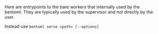 Here are entrypoints to the bare workers that internally used by the bentoml.
They are typically used by the supervisor and not directly by the user.

Instead use `bentoml serve <path> [--options]`
